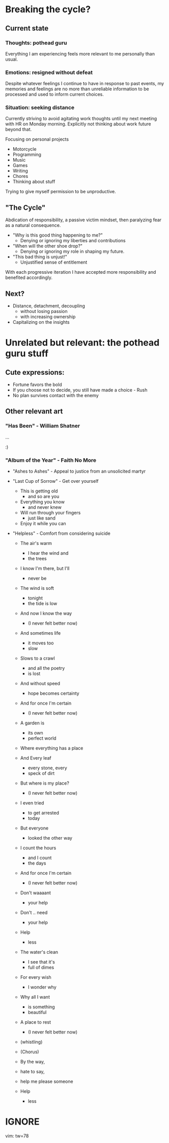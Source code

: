# Breaking the cycle?

## Current state

### Thoughts: pothead guru

Everything I am experiencing feels more relevant to me personally than usual.

### Emotions: resigned without defeat

Despite whatever feelings I continue to have in response to past events, my
memories and feelings are no more than unreliable information to be processed
and used to inform current choices.

### Situation: seeking distance

Currently striving to avoid agitating work thoughts until my next meeting with
HR on Monday morning. Explicitly not thinking about work future beyond that.

Focusing on personal projects

  - Motorcycle
  - Programming
  - Music
  - Games
  - Writing
  - Chores
  - Thinking about stuff

Trying to give myself permission to be unproductive.

## "The Cycle"

Abdication of responsibility, a passive victim mindset, then paralyzing fear
as a natural consequence.

  - "Why is this good thing happening to me?"
    - Denying or ignoring my liberties and contributions
  - "When will the other shoe drop?"
    - Denying or ignoring my role in shaping my future.
  - "This bad thing is unjust!"
    - Unjustified sense of entitlement

With each progressive iteration I have accepted more responsibility and
benefited accordingly.

## Next?

  - Distance, detachment, decoupling
    - without losing passion
    - with increasing ownership
  - Capitalizing on the insights

# Unrelated but relevant: the pothead guru stuff

## Cute expressions:

  - Fortune favors the bold
  - If you choose not to decide, you still have made a choice - Rush
  - No plan survives contact with the enemy

## Other relevant art

### "Has Been" - William Shatner

...

:)

### "Album of the Year" - Faith No More

  - "Ashes to Ashes" - Appeal to justice from an unsolicited martyr

  - "Last Cup of Sorrow" - Get over yourself
    - This is getting old 
      - and so are you
    - Everything you know 
      - and never knew
    - Will run through your fingers
      - just like sand
    - Enjoy it while you can

  - "Helpless" - Comfort from considering suicide
    - The air's warm
      - I hear the wind and 
      - the trees
    - I know I'm there, but I'll
      - never be
    - The wind is soft
      - tonight
      - the tide is low
    - And now I know the way
      - (I never felt better now)

    - And sometimes life
      - it moves too
      - slow
    - Slows to a crawl
      - and all the poetry
      - is lost
    - And without speed
      - hope becomes certainty
    - And for once I'm certain
      - (I never felt better now)

    - A garden is 
      - its own
      - perfect world
    - Where everything has a place
    - And Every leaf
      - every stone, every
      - speck of dirt
    - But where is my place?
      - (I never felt better now)

    - I even tried 
      - to get arrested 
      - today
    - But everyone 
      - looked the other way
    - I count the hours 
      - and I count 
      - the days
    - And for once I'm certain
      - (I never felt better now)

    - Don't waaaant 
      - your help
    - Don't .. need
      - your help

    - Help 
      - less

    - The water's clean
      - I see that it's
      - full of dimes
    - For every wish
      - I wonder why
    - Why all I want
      - is something
      - beautiful
    - A place to rest
      - (I never felt better now)

    - (whistling)

    - (Chorus)

    - By the way, 
    - hate to say, 
    - help me please someone

    - Help
      - less

# IGNORE

vim: tw=78
